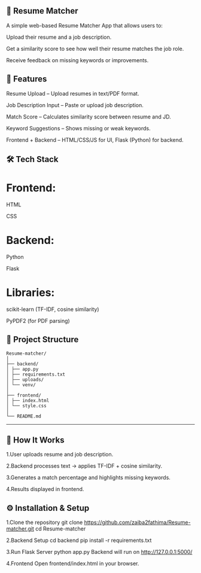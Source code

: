 ## 📄 Resume Matcher


A simple web-based Resume Matcher App that allows users to:

Upload their resume and a job description.

Get a similarity score to see how well their resume matches the job role.

Receive feedback on missing keywords or improvements.


## 📌 Features


Resume Upload – Upload resumes in text/PDF format.

Job Description Input – Paste or upload job description.

Match Score – Calculates similarity score between resume and JD.

Keyword Suggestions – Shows missing or weak keywords.

Frontend + Backend – HTML/CSS/JS for UI, Flask (Python) for backend.

## 🛠️ Tech Stack
     

# Frontend:

HTML

CSS

# Backend:

Python

Flask

# Libraries:

scikit-learn (TF-IDF, cosine similarity)

PyPDF2 (for PDF parsing)

## 📂 Project Structure
```
Resume-matcher/
│
├── backend/
│ ├── app.py
│ ├── requirements.txt
│ ├── uploads/
│ └── venv/
│
├── frontend/
│ ├── index.html
│ └── style.css
│
└── README.md
```
---

## 🚀 How It Works


1.User uploads resume and job description.

2.Backend processes text → applies TF-IDF + cosine similarity.

3.Generates a match percentage and highlights missing keywords.

4.Results displayed in frontend.

## ⚙️ Installation & Setup
 

1.Clone the repository
git clone https://github.com/zaiba2fathima/Resume-matcher.git
cd Resume-matcher

2.Backend Setup
cd backend
pip install -r requirements.txt

3.Run Flask Server
python app.py
Backend will run on http://127.0.0.1:5000/

4.Frontend
Open frontend/index.html in your browser.

